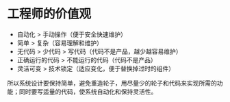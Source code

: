 # 工程师的价值观

- 自动化 > 手动操作（便于安全快速维护）
- 简单 > 复杂（容易理解和维护）
- 无代码 > 少代码 > 写代码（代码不是产品，越少越容易维护）
- 正确运行的代码 > 不能运行的代码（代码不是产品）
- 灵活可变 > 技术锁定（适应变化，便于替换掉过时的组件）

所以系统设计要保持简单，避免重造轮子，用尽量少的轮子和代码来实现所需的功能；同时要写适量的代码，使系统自动化和保持灵活性。
